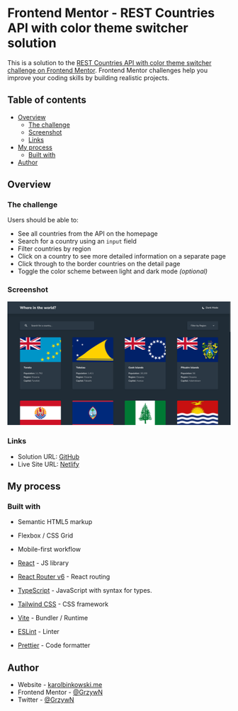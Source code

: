# Frontend Mentor - REST Countries API with color theme switcher solution

This is a solution to the [REST Countries API with color theme switcher challenge on Frontend Mentor](https://www.frontendmentor.io/challenges/rest-countries-api-with-color-theme-switcher-5cacc469fec04111f7b848ca). Frontend Mentor challenges help you improve your coding skills by building realistic projects. 

## Table of contents

- [Overview](#overview)
  - [The challenge](#the-challenge)
  - [Screenshot](#screenshot)
  - [Links](#links)
- [My process](#my-process)
  - [Built with](#built-with)
- [Author](#author)

## Overview

### The challenge

Users should be able to:

- See all countries from the API on the homepage
- Search for a country using an `input` field
- Filter countries by region
- Click on a country to see more detailed information on a separate page
- Click through to the border countries on the detail page
- Toggle the color scheme between light and dark mode *(optional)*

### Screenshot

![](./screenshot.png)

### Links

- Solution URL: [GitHub](https://github.com/GrzywN/rest-countries-api-with-color-theme-switcher-master)
- Live Site URL: [Netlify](https://dapper-malabi-95e260.netlify.app/)

## My process

### Built with

- Semantic HTML5 markup
- Flexbox / CSS Grid
- Mobile-first workflow

- [React](https://reactjs.org/) - JS library
- [React Router v6](https://reactrouter.com/en/main) - React routing
- [TypeScript](https://www.typescriptlang.org/) - JavaScript with syntax for types.
- [Tailwind CSS](https://tailwindcss.com/) - CSS framework
- [Vite](https://vitejs.dev/) - Bundler / Runtime
- [ESLint](https://eslint.org/) - Linter
- [Prettier](https://prettier.io/) - Code formatter

## Author

- Website - [karolbinkowski.me](https://karolbinkowski.me)
- Frontend Mentor - [@GrzywN](https://www.frontendmentor.io/profile/GrzywN)
- Twitter - [@GrzywN](https://www.twitter.com/GrzywN)
